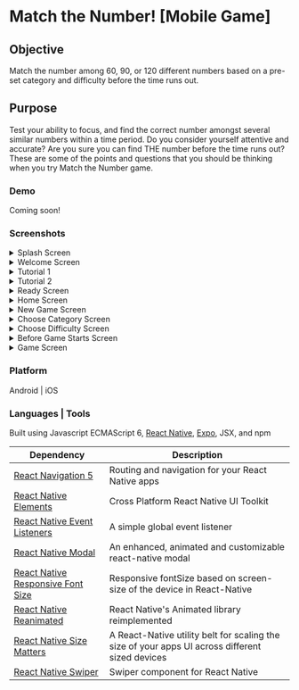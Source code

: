# Match the Number! [Mobile Game]

## Objective
Match the number among 60, 90, or 120 different numbers based on a pre-set category and difficulty before the time runs out.

## Purpose
Test your ability to focus, and find the correct number amongst several similar numbers within a time period. Do you consider yourself attentive and accurate? Are you sure you can find THE number before the time runs out? These are some of the points and questions that you should be thinking when you try Match the Number game.

### Demo
Coming soon!
### Screenshots
<details>
<summary>Splash Screen</summary>
<p align="center">
<img src="https://raw.githubusercontent.com/leonoronhas/match-the-number/master/assets/splash.png">
</p>
  
</details>
<details>
<summary>Welcome Screen</summary>
<p align="center">
<img src="https://raw.githubusercontent.com/leonoronhas/match-the-number/master/assets/images/screenshots/welcomeScreen.png">
</p>
</details>

<details>
<summary>Tutorial 1</summary>
<p align="center">
<img src="https://raw.githubusercontent.com/leonoronhas/match-the-number/master/assets/images/screenshots/tutorialCategory.png">
</p>
</details>

<details>
<summary>Tutorial 2</summary>
<p align="center">
<img src="https://raw.githubusercontent.com/leonoronhas/match-the-number/master/assets/images/screenshots/tutorialDifficulty.png">
</p>
</details>

<details>
<summary>Ready Screen</summary>
<p align="center">
<img src="https://raw.githubusercontent.com/leonoronhas/match-the-number/master/assets/images/screenshots/ready.png">
</p>
</details>

<details>
<summary>Home Screen</summary>
<p align="center">
<img src="https://raw.githubusercontent.com/leonoronhas/match-the-number/master/assets/images/screenshots/homeScreen.png">
</p>
</details>

<details>
<summary>New Game Screen</summary>
<p align="center">
<img src="https://raw.githubusercontent.com/leonoronhas/match-the-number/master/assets/images/screenshots/newGameScreen.png">
</p>
</details>

<details>
<summary>Choose Category Screen</summary>
<p align="center">
<img src="https://raw.githubusercontent.com/leonoronhas/match-the-number/master/assets/images/screenshots/chooseCategory.png">
</p>
</details>

<details>
<summary>Choose Difficulty Screen</summary>
<p align="center">
<img src="https://raw.githubusercontent.com/leonoronhas/match-the-number/master/assets/images/screenshots/chooseDifficulty.png">
</p>
</details>

<details>
<summary>Before Game Starts Screen</summary>
<p align="center">
<img src="https://raw.githubusercontent.com/leonoronhas/match-the-number/master/assets/images/screenshots/beforeGameStarts.png">
</p>
</details>

<details>
<summary>Game Screen</summary>
<p align="center">
<img src="https://raw.githubusercontent.com/leonoronhas/match-the-number/master/assets/images/screenshots/gameScreen.png">
</p>
</details>

### Platform
Android | iOS

### Languages | Tools
Built using Javascript ECMAScript 6, [React Native](https://reactnative.dev/), [Expo](https://expo.io/), JSX, and npm

Dependency | Description
-----------| -----------
[React Navigation 5](https://reactnavigation.org/) | Routing and navigation for your React Native apps
[React Native Elements](https://reactnativeelements.com/) | Cross Platform React Native UI Toolkit
[React Native Event Listeners](https://github.com/meinto/react-native-event-listeners#readme) | A simple global event listener
[React Native Modal](https://github.com/react-native-community/react-native-modal) | An enhanced, animated and customizable react-native modal
[React Native Responsive Font Size](https://github.com/heyman333/react-native-responsive-fontsize/blob/master/README.md) | Responsive fontSize based on screen-size of the device in React-Native
[React Native Reanimated](https://docs.swmansion.com/react-native-reanimated/) | React Native's Animated library reimplemented
[React Native Size Matters](https://github.com/nirsky/react-native-size-matters) | A React-Native utility belt for scaling the size of your apps UI across different sized devices
[React Native Swiper](https://github.com/leecade/react-native-swiper) | Swiper component for React Native


